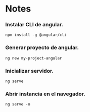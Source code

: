 # Notes

### Instalar CLI de angular.

`npm install -g @angular/cli`

### Generar proyecto de angular.

`ng new my-project-angular`

### Inicializar servidor.

`ng serve`

### Abrir instancia en el navegador.

`ng serve -o`
